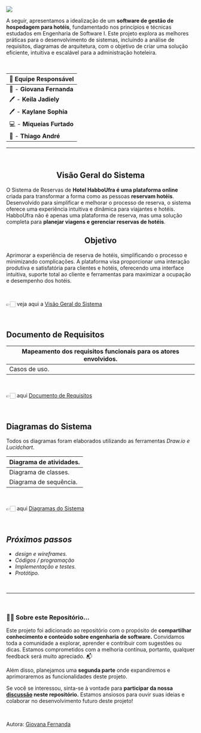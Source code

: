<img src="https://github.com/Vannella/ES1-HospedagemHotel/blob/d4672a607207c9e8dda79f799883052ab1a05c8c/_banner%20github.png">


 A seguir, apresentamos a idealização de um **software de gestão de hospedagem para hotéis**, fundamentado nos princípios e técnicas estudados em Engenharia de Software I. Este projeto explora as melhores práticas para o desenvolvimento de sistemas, incluindo a análise de requisitos, diagramas de arquitetura, com o objetivo de criar uma solução eficiente, intuitiva e escalável para a administração hoteleira.
 
 <br>

<div align="center">

|   **📝 Equipe Responsável**   |
|-------------------------------|
| 🎨 - **Giovana Fernanda**     |
| 🖊  - **Keila Jadiely**        |
| 🖊  - **Kaylane Sophia**       |
| 💻  - **Miqueias Furtado**     |
| 🎨 - **Thiago André**         |

</div>

  
---
<br>
<div align="center">
  <h2>Visão Geral do Sistema</h2>
</div>


O Sistema de Reservas de **Hotel HabboUfra é uma plataforma online** criada para transformar a forma como as pessoas **reservam hotéis**. Desenvolvido para simplificar e melhorar o processo de reserva, o sistema oferece uma experiência intuitiva e dinâmica para viajantes e hotéis. HabboUfra não é apenas uma plataforma de reserva, mas uma solução completa para **planejar viagens e gerenciar reservas de hotéis**.

<div align="center">
  <h2>Objetivo</h2>
</div>

Aprimorar a experiência de reserva de hotéis, simplificando o processo e minimizando complicações. A plataforma visa proporcionar uma interação produtiva e satisfatória para clientes e hotéis, oferecendo uma interface intuitiva, suporte total ao cliente e ferramentas para maximizar a ocupação e desempenho dos hotéis.

<br>

👉🏻 veja aqui a [Visão Geral do Sistema](https://drive.google.com/file/d/19OPIhknGs_YFVG75ebdw2-baJWTS_qoQ/view?usp=sharing)

</br>


<h2>Documento de Requisitos</h2>


| Mapeamento dos requisitos funcionais para os atores envolvidos. |
|-----------------------------------------------------------------|
| Casos de uso.                                                   |

<br>

👉🏻 aqui [Documento de Requisitos](https://drive.google.com/file/d/19PToOn0HTg1EZSQxvfxrinCzdcHsgdo-/view?usp=sharing)

</br>


<h2>Diagramas do Sistema</h2>

Todos os diagramas foram elaborados utilizando as ferramentas *Draw.io e Lucidchart.*

|  Diagrama de atividades.  |
|---------------------------|
|  Diagrama de classes.     |
|  Diagrama de sequência.   |
  
<br>

👉🏻 aqui [Diagramas do Sistema](https://drive.google.com/file/d/19V53QaK-Y-TvZwXU5QBlP7q2pn14H0YT/view?usp=sharing)

</br>


## *Próximos passos* 
* *design e wireframes.*
* *Códigos / programação*
* *Implementação e testes.*
* *Protótipo.*
<br>

---

<br>

### 👍🏻 Sobre este Repositório...

Este projeto foi adicionado ao repositório com o propósito de **compartilhar conhecimento e conteúdo sobre engenharia de software.** Convidamos toda a comunidade a explorar, aprender e contribuir com sugestões ou dicas. Estamos comprometidos com a melhoria contínua, portanto, qualquer feedback será muito apreciado. 📬

Além disso, planejamos uma **segunda parte** onde expandiremos e aprimoraremos as funcionalidades deste projeto.  <br>

Se você se interessou, sinta-se à vontade para **participar da nossa [discussão](https://github.com/vannella/ES1-HospedagemHotel/discussions) neste repositório.** Estamos ansiosos para ouvir suas ideias e colaborar no desenvolvimento futuro deste projeto!

<br>

Autora: [Giovana Fernanda](https://github.com/Vannella)

